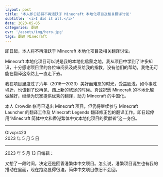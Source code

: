 ```yaml
---
layout: post
title: '本人即日起将不再活跃于 Minecraft 本地化项目及相关翻译讨论'
subtitle: '<i>I did it all.</i>'
date: 2023-05-05
categories: 翻译
cvr: '/assets/img/hero.jpg'
tags: 翻译 Minecraft
---
```


即日起，本人将不再活跃于 Minecraft 本地化项目及相关翻译讨论。

Minecraft 本地化项目可以说是我的本地化启蒙之地，我从项目中学到了许多知识，十分感谢项目里的各位审阅员及成员给我的指教。没有他们的帮助，我绝无可能在翻译这条路上一直走下去。

我在项目里度过了六年（2018—2023）美好而难忘的时光，受益匪浅。如今事过境迁，也该到了说再见、踏上新的旅途的时候。真诚祝愿 Minecraft 的本地化越做越好，继续为玩家提供优秀的翻译，助力 Minecraft 的中国化。

本人 Crowdin 帐号已退出 Minecraft 项目，但仍将继续参与 Minecraft Launcher 的翻译工作及 Minecraft Legends 翻译修正包的翻译工作。即日起停用“Minecraft 简体中文和香港繁体中文本地化项目的贡献者”这一身份。

---

Olvcpr423<br>
2023 年 5 月 5 日

---

2023 年 5 月 13 日编辑：

又想了一段时间，决定还是回香港繁体中文项目。怎么说，港繁项目诞生也有我的推动在里面，现在跑路显得很渣。简体中文项目依旧不会回。
